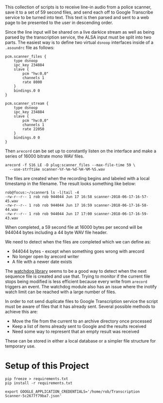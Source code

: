 This collection of scripts is to receive line-in audio from a police scanner,
save it to a set of 59 second files, and send each off to Google Transcribe
service to be turned into text. This text is then parsed and sent to a web
page to be presented to the user in descending order.

Since the line input will be shared on a live darkice stream as well as being
parsed by the transcription service, the ALSA input must be split into two
parts. The easiest way is to define two virtual `dsnoop` interfaces inside of
a `.asoundrc` file as follows:

    pcm.scanner_files {
    	type dsnoop
    	ipc_key 234884
    	slave {
    		pcm "hw:0,0"
    		channels 1
    		rate 8000
    	}
    	bindings.0 0
    }

    pcm.scanner_stream {
    	type dsnoop
    	ipc_key 234884
    	slave {
    		pcm "hw:0,0"
    		channels 1
    		rate 22050
    	}
    	bindings.0 0
    }

Then `arecord` can be set up to constantly listen on the interface and make a
series of 16000 bitrate mono WAV files.

    arecord -f S16_LE -D plug:scanner_files --max-file-time 59 \
      --use-strftime scanner-%Y-%m-%d-%H-%M-%S.wav

The files are created when the recording begins and labeled with a local timestamp in the filename. The result looks something like below:

    rob@focus:~/scanner$ ls -l|tail -4
    -rw-r--r-- 1 rob rob 944044 Jun 17 16:58 scanner-2018-06-17-16-57-45.wav
    -rw-r--r-- 1 rob rob 944044 Jun 17 16:59 scanner-2018-06-17-16-58-44.wav
    -rw-r--r-- 1 rob rob 944044 Jun 17 17:00 scanner-2018-06-17-16-59-43.wav

When completed, a 59 second file at 16000 bytes per second will be 944044 bytes
including a 44 byte WAV file header.

We need to detect when the files are completed which we can define as:

* 944044 bytes - except when something goes wrong with arecord
* No longer open by arecord writer
* A file with a newer date exists

The [watchdog library](https://pythonhosted.org/watchdog/api.html) seems to be
a good way to detect when the next sequence file is created and use that.
Trying to monitor if the current file stops being modified is less efficient
because every write from `arecord` triggers an event. The watchdog module
also has an issue where the inotify watch limit can be reached with a large
number of files.

In order to not send duplicate files to Google Transcription service the
script must be aware of files that it has already sent. Several possible methods
to achieve this are:

* Move the file from the current to an archive directory once processed
* Keep a list of items already sent to Google and the results received
* Need some way to represent that an empty result was received

These can be stored in either a local database or a simpler file structure for temporary use.

# Setup of this Project

    pip freeze > requirements.txt
    pip install -r requirements.txt

    export GOOGLE_APPLICATION_CREDENTIALS='/home/rob/Transcription Scanner-5c2677f79ba7.json'

